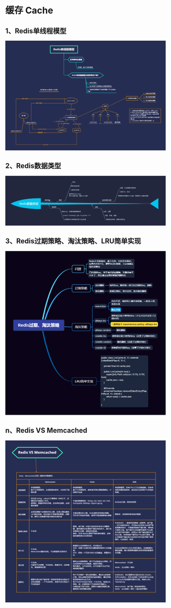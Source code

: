 # 缓存 Cache

## 1、Redis单线程模型

![1_Redis单线程模型](./1_Redis单线程模型.png)

## 2、Redis数据类型

![2_Redis数据类型](./2_Redis数据类型.png)

## 3、Redis过期策略、淘汰策略、LRU简单实现

![3_Redis过期淘汰策略](./3_Redis过期淘汰策略.png)

## n、Redis VS Memcached

![redis vs memcached](./redis_vs_memcached.png)


